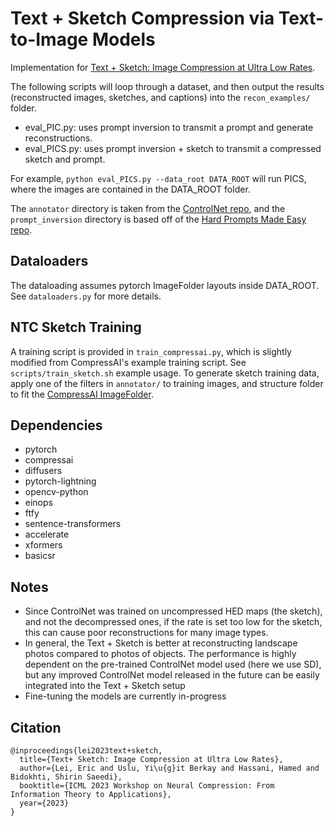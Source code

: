 # Text + Sketch Compression via Text-to-Image Models

Implementation for [Text + Sketch: Image Compression at Ultra Low Rates](https://arxiv.org/abs/2307.01944). 

The following scripts will loop through a dataset, and then output the results (reconstructed images, sketches, and captions) into the `recon_examples/` folder. 

* eval_PIC.py: uses prompt inversion to transmit a prompt and generate reconstructions.
* eval_PICS.py: uses prompt inversion + sketch to transmit a compressed sketch and prompt.

For example, `python eval_PICS.py --data_root DATA_ROOT` will run PICS, where the images are contained in the DATA_ROOT folder. 

The `annotator` directory is taken from the [ControlNet repo](https://github.com/lllyasviel/ControlNet.git), and the `prompt_inversion` directory is based off of the [Hard Prompts Made Easy repo](https://github.com/YuxinWenRick/hard-prompts-made-easy/tree/main).

## Dataloaders
The dataloading assumes pytorch ImageFolder layouts inside DATA_ROOT. See `dataloaders.py` for more details. 

## NTC Sketch Training 
A training script is provided in `train_compressai.py`, which is slightly modified from CompressAI's example training script. See `scripts/train_sketch.sh` example usage. To generate sketch training data, apply one of the filters in `annotator/` to training images, and structure folder to fit the [CompressAI ImageFolder](https://interdigitalinc.github.io/CompressAI/datasets.html#imagefolder).

## Dependencies
* pytorch
* compressai
* diffusers
* pytorch-lightning
* opencv-python
* einops
* ftfy
* sentence-transformers
* accelerate
* xformers
* basicsr

## Notes
* Since ControlNet was trained on uncompressed HED maps (the sketch), and not the decompressed ones, if the rate is set too low for the sketch, this can cause poor reconstructions for many image types.
* In general, the Text + Sketch is better at reconstructing landscape photos compared to photos of objects. The performance is highly dependent on the pre-trained ControlNet model used (here we use SD), but any improved ControlNet model released in the future can be easily integrated into the Text + Sketch setup
* Fine-tuning the models are currently in-progress

## Citation

    @inproceedings{lei2023text+sketch,
      title={Text+ Sketch: Image Compression at Ultra Low Rates},
      author={Lei, Eric and Uslu, Yi\u{g}it Berkay and Hassani, Hamed and Bidokhti, Shirin Saeedi},
      booktitle={ICML 2023 Workshop on Neural Compression: From Information Theory to Applications},
      year={2023}
    }

